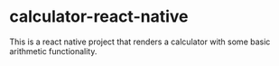 # calculator-react-native

This is a react native project that renders a calculator with some basic arithmetic functionality. 
